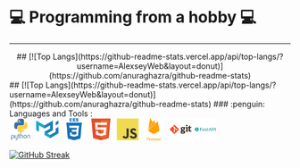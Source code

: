 # :computer: Programming from a hobby :computer: </center>
---
<div align="center">
  ## [![Top Langs](https://github-readme-stats.vercel.app/api/top-langs/?username=AlexseyWeb&layout=donut)](https://github.com/anuraghazra/github-readme-stats)
</div>
## [![Top Langs](https://github-readme-stats.vercel.app/api/top-langs/?username=AlexseyWeb&layout=donut)](https://github.com/anuraghazra/github-readme-stats)
### :penguin: Languages and Tools :
<div>
  <img src="https://github.com/devicons/devicon/blob/master/icons/python/python-original-wordmark.svg" title="Java" alt="Python" width="40" height="40"/>&nbsp;
  <img src="https://github.com/devicons/devicon/blob/master/icons/materialui/materialui-original.svg" title="Material UI" alt="Material UI" width="40" height="40"/>&nbsp;
  <img src="https://github.com/devicons/devicon/blob/master/icons/css3/css3-plain-wordmark.svg"  title="CSS3" alt="CSS" width="40" height="40"/>&nbsp;
  <img src="https://github.com/devicons/devicon/blob/master/icons/html5/html5-original.svg" title="HTML5" alt="HTML" width="40" height="40"/>&nbsp;
  <img src="https://github.com/devicons/devicon/blob/master/icons/javascript/javascript-original.svg" title="JavaScript" alt="JavaScript" width="40" height="40"/>&nbsp;
  <img src="https://github.com/devicons/devicon/blob/master/icons/firebase/firebase-plain-wordmark.svg" title="Firebase" alt="Firebase" width="40" height="40"/>&nbsp;
  <img src="https://github.com/devicons/devicon/blob/master/icons/git/git-original-wordmark.svg" title="Git" **alt="Git" width="40" height="40"/>
  <img src="https://github.com/devicons/devicon/blob/master/icons/fastapi/fastapi-original-wordmark.svg" title="FastAPI" **alt="FastAPI" width="40" height="40"/>
</div>

[![GitHub Streak](https://github-readme-streak-stats.herokuapp.com?user=AlexseyWeb&theme=whatsapp-light)](https://git.io/streak-stats)
